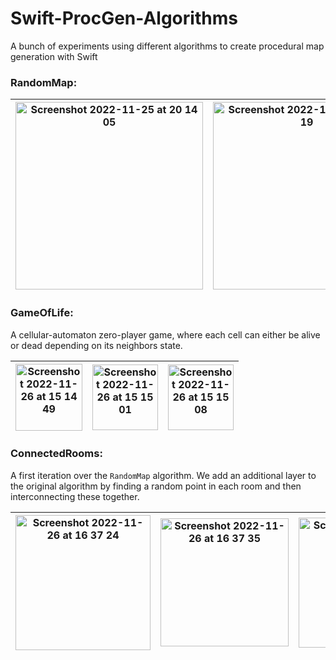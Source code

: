 # Swift-ProcGen-Algorithms
A bunch of experiments using different algorithms to create procedural map generation with Swift

### RandomMap:
|  <img width="300" alt="Screenshot 2022-11-25 at 20 14 05" src="https://user-images.githubusercontent.com/3812076/203973933-31adba34-268b-4f7c-b5fa-46d195dad8b4.png"> | <img width="300" alt="Screenshot 2022-11-25 at 20 14 19" src="https://user-images.githubusercontent.com/3812076/203973947-69ce9be2-2400-40cb-967b-7b8c574bf759.png">  | <img width="300" alt="Screenshot 2022-11-25 at 20 14 34" src="https://user-images.githubusercontent.com/3812076/203973957-a4a2efdc-938d-45a2-8031-0050f93fbcce.png">   |
|---|---|---|

### GameOfLife:

A cellular-automaton zero-player game, where each cell can either be alive or dead depending on its neighbors state.

| <img width="107" alt="Screenshot 2022-11-26 at 15 14 49" src="https://user-images.githubusercontent.com/3812076/204075085-b40a1e72-3080-490c-a0b3-0cbe660e0759.png"> | <img width="105" alt="Screenshot 2022-11-26 at 15 15 01" src="https://user-images.githubusercontent.com/3812076/204075087-efa0acca-9ef1-4e27-afeb-bbf916c46c04.png"> | <img width="105" alt="Screenshot 2022-11-26 at 15 15 08" src="https://user-images.githubusercontent.com/3812076/204075089-853404de-e253-467b-82f8-810d291c66c9.png"> |
|---|---|---|

### ConnectedRooms:

A first iteration over the `RandomMap` algorithm. We add an additional layer to the original algorithm by finding a random point in each room and then interconnecting these together.


| <img width="216" alt="Screenshot 2022-11-26 at 16 37 24" src="https://user-images.githubusercontent.com/3812076/204077963-33e06439-6663-47e5-af21-aa76e5f41fd9.png"> | <img width="205" alt="Screenshot 2022-11-26 at 16 37 35" src="https://user-images.githubusercontent.com/3812076/204077964-3bed7438-fe76-475f-b621-3f2607b7ab50.png"> | <img width="208" alt="Screenshot 2022-11-26 at 16 37 49" src="https://user-images.githubusercontent.com/3812076/204077967-5dc45e0c-28da-447c-baec-78faae942254.png"> |
|---|---|---|
